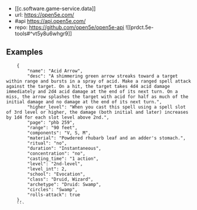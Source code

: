 
- [[c.software.game-service.data]]
- url: https://open5e.com/
- #api https://api.open5e.com/
- repo: https://github.com/open5e/open5e-api
![[prdct.5e-tools#^vt5y8u6whgr9]]


## Examples

```
    {
        "name": "Acid Arrow",
        "desc": "A shimmering green arrow streaks toward a target within range and bursts in a spray of acid. Make a ranged spell attack against the target. On a hit, the target takes 4d4 acid damage immediately and 2d4 acid damage at the end of its next turn. On a miss, the arrow splashes the target with acid for half as much of the initial damage and no damage at the end of its next turn.",
        "higher_level": "When you cast this spell using a spell slot of 3rd level or higher, the damage (both initial and later) increases by 1d4 for each slot level above 2nd.",
        "page": "phb 259",
        "range": "90 feet",
        "components": "V, S, M",
        "material": "Powdered rhubarb leaf and an adder's stomach.",
        "ritual": "no",
        "duration": "Instantaneous",
        "concentration": "no",
        "casting_time": "1 action",
        "level": "2nd-level",
        "level_int": 2,
        "school": "Evocation",
        "class": "Druid, Wizard",
        "archetype": "Druid: Swamp",
        "circles": "Swamp",
        "rolls-attack": true
    },
    ```